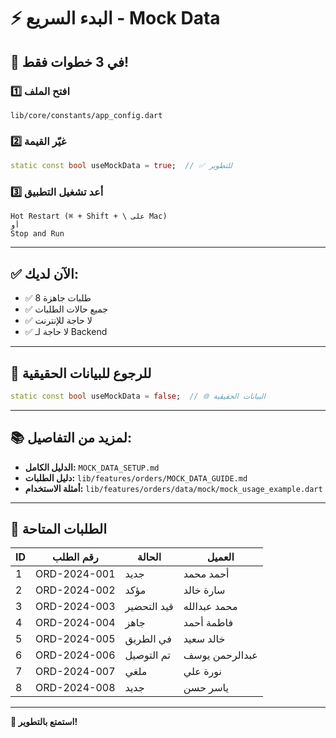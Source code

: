 # ⚡ البدء السريع - Mock Data

## 🚀 في 3 خطوات فقط!

### 1️⃣ افتح الملف
```
lib/core/constants/app_config.dart
```

### 2️⃣ غيّر القيمة
```dart
static const bool useMockData = true;  // ✅ للتطوير
```

### 3️⃣ أعد تشغيل التطبيق
```
Hot Restart (⌘ + Shift + \ على Mac)
أو
Stop and Run
```

---

## ✅ الآن لديك:
- ✅ 8 طلبات جاهزة
- ✅ جميع حالات الطلبات
- ✅ لا حاجة للإنترنت
- ✅ لا حاجة لـ Backend

---

## 🔄 للرجوع للبيانات الحقيقية

```dart
static const bool useMockData = false;  // 🌐 البيانات الحقيقية
```

---

## 📚 لمزيد من التفاصيل:
- **الدليل الكامل:** `MOCK_DATA_SETUP.md`
- **دليل الطلبات:** `lib/features/orders/MOCK_DATA_GUIDE.md`
- **أمثلة الاستخدام:** `lib/features/orders/data/mock/mock_usage_example.dart`

---

## 🎯 الطلبات المتاحة

| ID | رقم الطلب | الحالة | العميل |
|----|-----------|--------|---------|
| 1 | ORD-2024-001 | جديد | أحمد محمد |
| 2 | ORD-2024-002 | مؤكد | سارة خالد |
| 3 | ORD-2024-003 | قيد التحضير | محمد عبدالله |
| 4 | ORD-2024-004 | جاهز | فاطمة أحمد |
| 5 | ORD-2024-005 | في الطريق | خالد سعيد |
| 6 | ORD-2024-006 | تم التوصيل | عبدالرحمن يوسف |
| 7 | ORD-2024-007 | ملغي | نورة علي |
| 8 | ORD-2024-008 | جديد | ياسر حسن |

---

**🎉 استمتع بالتطوير!**

